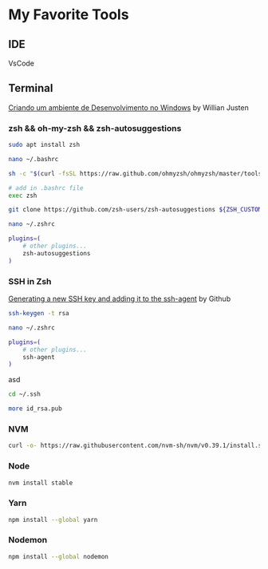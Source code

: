 # My Favorite Tools

## IDE
VsCode

## Terminal
[Criando um ambiente de Desenvolvimento no Windows](https://www.youtube.com/watch?v=YcR8pKvjx44&list=PLlAbYrWSYTiOpefWtd6uvwgKT1R-94Zfd&ab_channel=WillianJustenCursos) by Willian Justen

### zsh && oh-my-zsh && zsh-autosuggestions

```sh
sudo apt install zsh
```

```sh
nano ~/.bashrc
```

```sh
sh -c "$(curl -fsSL https://raw.github.com/ohmyzsh/ohmyzsh/master/tools/install.sh)"
```

```sh
# add in .bashrc file
exec zsh
```

```sh
git clone https://github.com/zsh-users/zsh-autosuggestions ${ZSH_CUSTOM:-~/.oh-my-zsh/custom}/plugins/zsh-autosuggestions
```

```sh
nano ~/.zshrc
```

```sh
plugins=( 
    # other plugins...
    zsh-autosuggestions
)
```

### SSH in Zsh
[Generating a new SSH key and adding it to the ssh-agent](https://docs.github.com/en/authentication/connecting-to-github-with-ssh/generating-a-new-ssh-key-and-adding-it-to-the-ssh-agent) by Github

```sh
ssh-keygen -t rsa
```

```sh
nano ~/.zshrc
```

```sh
plugins=( 
    # other plugins...
    ssh-agent
)
```
asd
```sh
cd ~/.ssh
```

```sh
more id_rsa.pub
```

### NVM
```sh
curl -o- https://raw.githubusercontent.com/nvm-sh/nvm/v0.39.1/install.sh | bash
```

### Node
```sh
nvm install stable
```

### Yarn
```sh
npm install --global yarn
```

### Nodemon
```sh
npm install --global nodemon
```
